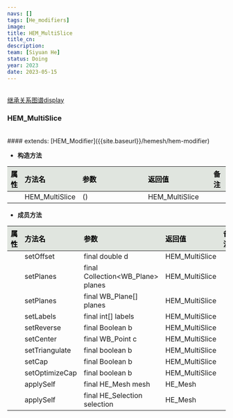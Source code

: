 ```yaml
---
navs: []
tags: [He_modifiers]
image:
title: HEM_MultiSlice
title_cn:
description: 
team: [Siyuan He]
status: Doing
year: 2023
date: 2023-05-15
---
```

<style>
table th:first-of-type {
width:5%;
}
table th:nth-of-type(2) {
width:20%;
}
table th:nth-of-type(3) {
width:30%;
}
table th:nth-of-type(4) {
width:30%;
}
table th:nth-of-type(5) {
width:8cm;
}
table th {
color: rgba(0,0,0)!important;
font-weight: bold; /*加粗*/
/* text-align: center !important; 内容居中，加上 !important 避免被 Markdown 样式覆盖 */
background: rgba(224,229,223,10)!important; /*背景色*/
}
</style>
            

<br>
<a href="{{site.baseurl}}/display/hemesh" onclick="saveReferrer()">继承关系图谱display</a>
<script>
function saveReferrer() {
  var referrer ='HEM_MultiSlice';
  localStorage.setItem('referrer', referrer);
}
</script>

<br>

### HEM_MultiSlice

<br>
#### extends:   [HEM_Modifier]({{site.baseurl}}/hemesh/hem-modifier)
<br>


- **构造方法**

| 属性   | 方法名            | 参数   | 返回值            | 备注   |
|:-----|:---------------|:-----|:---------------|:-----|
|      | HEM_MultiSlice | ()   | HEM_MultiSlice |      |

- **成员方法**

| 属性   | 方法名            | 参数                                | 返回值            | 备注   |
|:-----|:---------------|:----------------------------------|:---------------|:-----|
|      | setOffset      | final double d                    | HEM_MultiSlice |      |
|      | setPlanes      | final Collection<WB_Plane> planes | HEM_MultiSlice |      |
|      | setPlanes      | final WB_Plane[] planes           | HEM_MultiSlice |      |
|      | setLabels      | final int[] labels                | HEM_MultiSlice |      |
|      | setReverse     | final Boolean b                   | HEM_MultiSlice |      |
|      | setCenter      | final WB_Point c                  | HEM_MultiSlice |      |
|      | setTriangulate | final boolean b                   | HEM_MultiSlice |      |
|      | setCap         | final Boolean b                   | HEM_MultiSlice |      |
|      | setOptimizeCap | final boolean b                   | HEM_MultiSlice |      |
|      | applySelf      | final HE_Mesh mesh                | HE_Mesh        |      |
|      | applySelf      | final HE_Selection selection      | HE_Mesh        |      |